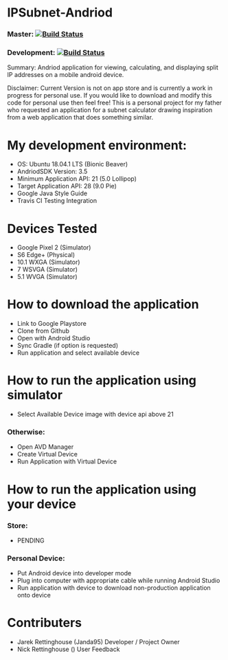 # IPSubnet-Andriod 
### Master: [![Build Status](https://travis-ci.org/Janda95/IPSubnet-Android.svg?branch=master)](https://travis-ci.org/Janda95/IPSubnet-Android)

### Development: [![Build Status](https://travis-ci.org/Janda95/IPSubnet-Android.svg?branch=dev)](https://travis-ci.org/Janda95/IPSubnet-Android)

Summary:
Andriod application for viewing, calculating, and displaying split IP addresses on a mobile android device.

Disclaimer:
Current Version is not on app store and is currently a work in progress for personal use. If you would like to download and modify this code for personal use then feel free! This is a personal project for my father who requested an application for a subnet calculator drawing inspiration from a web application that does something similar.

# My development environment:
- OS: Ubuntu 18.04.1 LTS (Bionic Beaver)
- AndriodSDK Version: 3.5
- Minimum Application API: 21 (5.0 Lollipop)
- Target Application API: 28 (9.0 Pie)
- Google Java Style Guide
- Travis CI Testing Integration

# Devices Tested
- Google Pixel 2 (Simulator)
- S6 Edge+ (Physical)
- 10.1 WXGA (Simulator)
- 7 WSVGA (Simulator)
- 5.1 WVGA (Simulator)

# How to download the application
- Link to Google Playstore
- Clone from Github
- Open with Android Studio
- Sync Gradle (if option is requested)
- Run application and select available device

# How to run the application using simulator
- Select Available Device image with device api above 21

### Otherwise:
- Open AVD Manager
- Create Virtual Device
- Run Application with Virtual Device

# How to run the application using your device

### Store:
- PENDING

### Personal Device:
- Put Android device into developer mode
- Plug into computer with appropriate cable while running Android Studio
- Run application with device to download non-production application onto device

# Contributers
- Jarek Rettinghouse (Janda95) Developer / Project Owner
- Nick Rettinghouse () User Feedback
